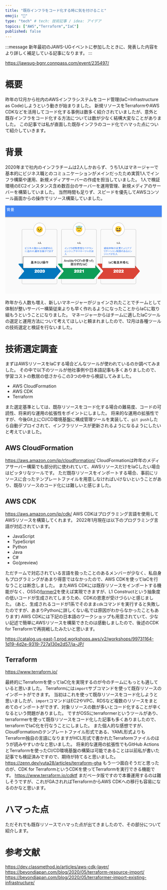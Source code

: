 ```yaml
---
title: "既存インフラをコード化する時に気を付けること"
emoji: "🐁"
type: "tech" # tech: 技術記事 / idea: アイデア
topics: ["AWS","Terraform","IaC"]
published: false
---
```


:::message
新年最初のJAWS-UGイベントに参加したときに、発表した内容をより詳しく補足している記事になります。
:::

https://jawsug-bgnr.connpass.com/event/235497/

# 概要

昨年の12月から社内のAWSインフラシステムをコード管理(IaC=Infrastructure as Code)しようという動きが始まりました。
新規リソースをTerraformやAWS CDKなどを活用してコード化する事例は数多く紹介されていましたが、意外と既存インフラをコード化する方法については数が少なく結構大変なことがありました。
この記事では私が直面した既存インフラのコード化でハマった点について紹介していきます。

# 背景
2020年まで社内のインフラチームは2人しかおらず、うち1人はマネージャーで基本的にビジネス職とのコミュニケーションがメインだったため実質1人でインフラ構築や運用、新規メディアサーバーの作成を担当していました。
1人で検証環境のEC2インスタンス含め数百台のサーバーを運用管理、新規メディアのサーバーを構築していました。
当然時間も足りず、スピードを優先してAWSコンソール画面からの操作でリソース構築していました。

![](/images/iac-existing-infrastructure/image1.png)

昨年から人数も増え、新しいマネージャーがジョインされたことでチームとして体制が整いサーバー構築従来よりも早く作れるようになったことからIaCに取り組もうということになりました。
マネージャーからはチームに適したIaCツールの選定と運用方法について考えてほしいと頼まれましたので、12月は各種ツールの技術選定と検証を行ないました。

# 技術選定調査
まずはAWSリソースをIaCする場合どんなツールが使われているのか調べてみました。
その中で以下のツールが他社事例や日本語記事も多くありましたので、学習コストの敷居の低さからこの3つの中から検証してみました。

- AWS CloudFormation
- AWS CDK
- Terraform

また選定基準としては、既存リソースをコード化する場合の難易度、コードの可読性、将来的な運用の拡張性をポイントにしました。
将来的な運用の拡張性ですが、今後Git上にCI/CD環境基盤に構成管理ツールを実装して、`git push`したら自動デプロイされて、インフラリソースが更新されるようになるようにしたいと考えていました。

## AWS CloudFormation
https://aws.amazon.com/jp/cloudformation/
CloudFormationは昨年のメディアサーバー構築でも部分的に使われていて、AWSリソースだけをIaCしたい場合はピッタリなツールです。
ただ既存リソースをインポートする場合、事前にリソースに合ったテンプレートファイルを用意しなければいけないということがあり、既存リソースのコード化には難しいと感じました。

## AWS CDK
https://aws.amazon.com/jp/cdk/
AWS CDKはプログラミング言語を使用してAWSリソースを構築してくれます。
2022年1月現在は以下のプログラミング言語が対応されています。

- JavaScript
- TypeScript
- Python
- Java
- C#
- Go(preview)

ただチームで対応されている言語を扱ったことのあるメンバーが少なく、私自身もプログラミングがあまり得意ではなかったので、AWS CDKを使ってIaCを行なうことは断念しました。
またAWS CDKには既存リソースをインポートする機能がなく、OSSの[former2](https://former2.com/)を使えば実現できますが、L1 Constructという抽象度の低いコードが生成されてしまうため、CDKの恩恵が受けづらいと感じました。
(あと、生成されるコードが1系でそのまま`cdk`コマンドを実行すると失敗したのですが、あまりPythonに詳しくない私では原因がわからなかったこともあります)
AWS CDKには下記の日本語のワークショップも用意されていて、少ない記述で簡単にAWSリソースを構築できたのは感動しましたので、後述のCDK for Terraformで再挑戦したみたいと思います。

https://catalog.us-east-1.prod.workshops.aws/v2/workshops/99731164-1d19-4d2e-9319-727a130e2d57/ja-JP/

## Terraform

https://www.terraform.io/

最終的にTerraformを使ってIaC化を実現するのが今のチームにもっとも適していると思いました。
Terraformには`import`サブコマンドを使って既存リソースのインポートができます。
当初はこれを使って既存リソースをコード化しようと思いましたが、`import`コマンドはEC2やVPC、RDSなど複数のリソースをまとめてのインポートができず、対象リソースの数が多いとコード化することが辛くなるという問題がありました。
ですがOSSにterraformerというツールがあり、terraformerを使って既存リソースをコード化した記事も多くありましたので、terraformでIaC化を行なうことにしました。
また個人的な感想ですが、CloudFormationのテンプレートファイル形式である、YAML形式よりもTerraform独自の言語になりますがHCL形式で書かれたTerraformファイルのほうが読みやすいかなと思いました。
将来的な運用の拡張性でもGitHub ActionsとTerraformを使ったCI/CD環境基盤の構築は可能であることは以前私が書いた記事でも検証済みですので、期待が持てると思いました。
https://zenn.dev/yuta28/articles/terraform-gha
もう一つ面白そうだと思ったのが、CDK for TerraformというCDKを使ってTerraformを実行できる機能です。
https://www.terraform.io/cdktf
まだベータ版ですので本番運用するのは難しそうですが、これがGAされればTerraformからAWS CDKへの移行も容易になるのかなと思います。

# ハマった点
ただそれでも既存リソースでハマった点が出てきましたので、その部分について紹介します。

# 参考文献
https://dev.classmethod.jp/articles/aws-cdk-layer/
https://beyondjapan.com/blog/2020/05/terraform-resource-import/
https://beyondjapan.com/blog/2020/05/terraformer-import-existing-infrastructure/
